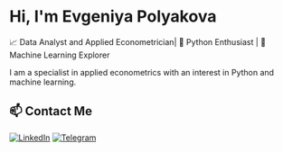 # Hi, I'm Evgeniya Polyakova

📈 Data Analyst and Applied Econometrician| 🐍 Python Enthusiast | 🤖 Machine Learning Explorer

 I am a specialist in applied econometrics with an interest in Python and machine learning. 
 
 
## 📫 Contact Me

[![LinkedIn](https://img.shields.io/badge/LinkedIn-0077B5?style=for-the-badge&logo=linkedin&logoColor=white)](https://www.linkedin.com/in/evgeniya-polyakova-b36267123/)
[![Telegram](https://img.shields.io/badge/Telegram-2CA5E0?style=for-the-badge&logo=telegram&logoColor=white)](https://t.me/@evg_polyak)




